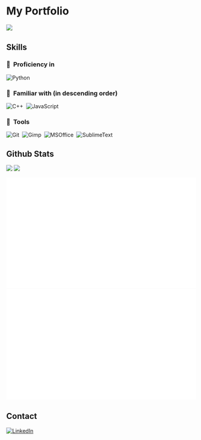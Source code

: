 # My Portfolio

<a href="https://github.com/DenverCoder1/readme-typing-svg"><img src="https://readme-typing-svg.herokuapp.com?&font=IBM+Plex+Sans&color=abcdef&size=20&lines=Welcome+to+my+GitHub+Profile!;I+am+a+computer+science+student+at+Bowling+Green University;I+love+modding+paradox+interactive+games+in+my+free+time"/></a>

## Skills
### 📝 &nbsp;Proficiency in

![Python](https://img.shields.io/badge/Python-3776AB?logo=python&logoColor=fff&style=for-the-badge)&nbsp;

### 📝 &nbsp;Familiar with (in descending order)

![C++](https://img.shields.io/badge/C%2B%2B-00599C?logo=cplusplus&logoColor=fff&style=for-the-badge)&nbsp;
![JavaScript](https://img.shields.io/badge/JavaScript-F7DF1E?logo=javascript&logoColor=000&style=for-the-badge)&nbsp;

### 🎨 &nbsp;Tools
![Git](https://img.shields.io/badge/Git-F05032?logo=git&logoColor=fff&style=for-the-badge)&nbsp;
![Gimp](https://img.shields.io/badge/GIMP-5C5543?logo=gimp&logoColor=fff&style=for-the-badge)&nbsp;
![MSOffice](https://img.shields.io/badge/Microsoft%20Office-D83B01?logo=microsoftoffice&logoColor=fff&style=for-the-badge)&nbsp;
![SublimeText](https://img.shields.io/badge/Sublime%20Text-D83B01?logo=sublimetext&logoColor=FF9800&style=for-the-badge?color=4C4C4C)&nbsp;


## Github Stats
<img height="137px" src="https://github-readme-stats.vercel.app/api?username=dementive&hide_title=true&hide_border=true&show_icons=true&include_all_commits=true&count_private=true&line_height=21&text_color=000&icon_color=000&bg_color=0,ea6161,ffc64d,fffc4d,52fa5a&theme=graywhite" /><!-- wi*quL3fcV -->
<img height="137px" src="https://github-readme-stats.vercel.app/api/top-langs/?username=dementive&hide=HTML,Makefile,Markdown&hide_title=false&hide_border=true&layout=compact&langs_count=6&exclude_repo=comp426,Redventures-Movie-Quotes&text_color=000&icon_color=fff&bg_color=0,52fa5a,4dfcff,c64dff&theme=graywhite" />

![](https://raw.githubusercontent.com/dementive/github-stats/master/generated/overview.svg#gh-dark-mode-only)
![](https://raw.githubusercontent.com/dementive/github-stats/master/generated/overview.svg#gh-light-mode-only)

## Contact
<a href="https://www.linkedin.com/in/nathaniel-van-drei-6a355923b/" target="_blank">
    <img alt="LinkedIn" src="https://img.shields.io/badge/LinkedIn-0077B5?style=for-the-badge&logo=linkedin&logoColor=white"></a>

